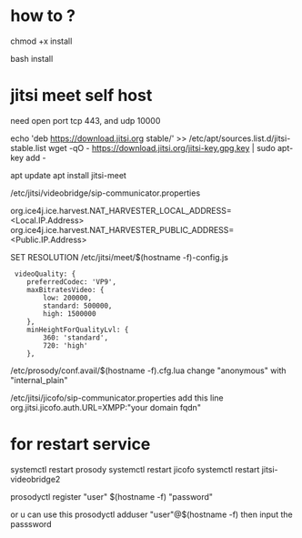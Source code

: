# how to ?
chmod +x install

bash install


# jitsi meet self host
need open port tcp 443, and udp 10000

echo 'deb https://download.jitsi.org stable/' >> /etc/apt/sources.list.d/jitsi-stable.list
wget -qO - https://download.jitsi.org/jitsi-key.gpg.key | sudo apt-key add -

apt update
apt install jitsi-meet




/etc/jitsi/videobridge/sip-communicator.properties

org.ice4j.ice.harvest.NAT_HARVESTER_LOCAL_ADDRESS=<Local.IP.Address>
org.ice4j.ice.harvest.NAT_HARVESTER_PUBLIC_ADDRESS=<Public.IP.Address>


SET RESOLUTION
/etc/jitsi/meet/$(hostname -f)-config.js


     videoQuality: {
        preferredCodec: 'VP9',
        maxBitratesVideo: {
            low: 200000,
            standard: 500000,
            high: 1500000
        },
        minHeightForQualityLvl: {
            360: 'standard',
            720: 'high'
        },


/etc/prosody/conf.avail/$(hostname -f).cfg.lua
change "anonymous" with "internal_plain"

/etc/jitsi/jicofo/sip-communicator.properties
add this line
org.jitsi.jicofo.auth.URL=XMPP:"your domain fqdn"


# for restart service
systemctl restart prosody
systemctl restart jicofo 
systemctl restart jitsi-videobridge2

prosodyctl register "user" $(hostname -f) "password"

or u can use this prosodyctl adduser "user"@$(hostname -f)
then input the passsword


